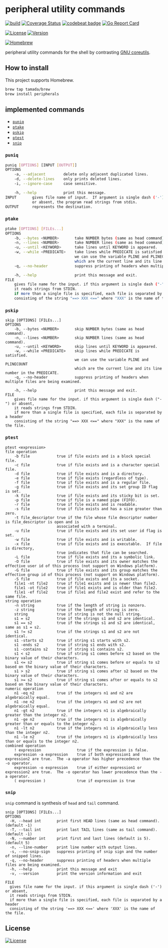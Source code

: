 # peripheral utility commands

[![build](https://github.com/tamada/peripherals/actions/workflows/build.yaml/badge.svg)](https://github.com/tamada/peripherals/actions/workflows/build.yaml)
[![Coverage Status](https://coveralls.io/repos/github/tamada/peripherals/badge.svg?branch=main)](https://coveralls.io/github/tamada/peripherals?branch=main)
[![codebeat badge](https://codebeat.co/badges/57405211-d149-4be5-9f9b-bfe72144b058)](https://codebeat.co/projects/github-com-tamada-peripherals-main)
[![Go Report Card](https://goreportcard.com/badge/github.com/tamada/peripherals)](https://goreportcard.com/report/github.com/tamada/peripherals)

[![License](https://img.shields.io/badge/License-MIT-green)](https://github.com/tamada/peripherals/blob/main/LICENSE)
[![Version](https://img.shields.io/badge/Version-v1.0.0-green)](https://github.com/tamada/peripherals/releases/tag/v1.0.0)

[![Homebrew](https://img.shields.io/badge/Homebrew-tamada/tap/peripherals-yellow?logo=homebrew)](https://github.com/tamada/peripherals/releases/tag/v1.0.0)

peripheral utility commands for the shell by contrasting [GNU coreutils](https://www.gnu.org/software/coreutils/).

## How to install

This project supports Homebrew.


```sh
brew tap tamada/brew
brew install peripherals
```

## implemented commands

* [`puniq`](#puniq)
* [`ptake`](#ptake)
* [`pskip`](#pskip)
* [`ptest`](#ptest)
* [`snip`](#snip)

### `puniq`

```sh
puniq [OPTIONS] [INPUT [OUTPUT]]
OPTIONS
    -a, --adjacent        delete only adjacent duplicated lines.
    -d, --delete-lines    only prints deleted lines.
    -i, --ignore-case     case sensitive.

    -h, --help            print this message.
INPUT       gives file name of input.  If argument is single dash ('-')
            or absent, the program read strings from stdin.
OUTPUT      represents the destination.
```

### `ptake`

```sh
ptake [OPTIONS] [FILEs...]
OPTIONS
    -b, --bytes <NUMBER>       take NUMBER bytes (same as head command).
    -n, --lines <NUMBER>       take NUMBER lines (same as head command).
    -u, --until <KEYWORD>      take lines until KEYWORD is appeared.
    -w, --while <PREDICATE>    take lines while PREDICATE is satisfied.
                               we can use the variable PLINE and PLINECOUNT
                               which are the current line and its line number in the PREDICATE.
    -q, --no-header            suppress printing of headers when multiple files are being examined.

    -h, --help                 print this message and exit.
FILE
    gives file name for the input. if this argument is single dash ("-") or absent,
    it reads strings from STDIN.
    if more than a single file is specified, each file is separated by a header
    consisting of the string "==> XXX <==" where "XXX" is the name of the file.
```

### `pskip`

```shell
skip [OPTIONS] [FILEs...]
OPTIONS
    -b, --bytes <NUMBER>       skip NUMBER bytes (same as head command).
    -n, --lines <NUMBER>       skip NUMBER lines (same as head command).
    -u, --until <KEYWORD>      skip lines until KEYWORD is appeared.
    -w, --while <PREDICATE>    skip lines while PREDICATE is satisfied.
                               we can use the variable PLINE and PLINECOUNT
                               which are the current line and its line number in the PREDICATE.
    -q, --no-header            suppress printing of headers when multiple files are being examined.

    -h, --help                 print this message and exit.
FILE
    gives file name for the input. if this argument is single dash ("-") or absent,
    it reads strings from STDIN.
    if more than a single file is specified, each file is separated by a header
    consisting of the string "==> XXX <==" where "XXX" is the name of the file.
```

### `ptest`

```shell
ptest <expression>
file operation
    -b file            true if file exists and is a block special file.
    -c file            true if file exists and is a character special file.
    -d file            true if file exists and is a directory.
    -e file            true if file exists (regardless of type).
    -f file            true if file exists and is a regular file.
    -g file            true if file exists and its set group ID flag is set.
    -k file            true if file exists and its sticky bit is set.
    -p file            true if file is a named pipe (FIFO).
    -r file            true if file exists and is readable.
    -s file            true if file exists and has a size greater than zero.
    -t file_descriptor true if the file whose file descriptor number is file_descriptor is open and is
                       associated with a terminal.
    -u file            true if file exists and its set user id flag is set.
    -w file            true if file exists and is writable.
    -x file            true if file exists and is executable.  If file is directory,
                       true indicates that file can be searched.
    -L file            true if file exists and its a symbolic link.
    -O file            true if file exists and its owner matches the effective user id of this process (not support on Windows platform).
    -G file            true if file exists and its group matches the effective group id of this process (not support on Windows platform).
    -S file            true if file exists and its a socket.
    file1 -nt file2    true if file1 exists and is newer than file2.
    file1 -ot file2    true if file1 exists and is older than file2.
    file1 -ef file2    true if file1 and file2 exist and refer to the same file.
string operation
    -n string          true if the length of string is nonzero.
    -z string          true if the length of string is zero.
    string             true if string is not the null string.
    s1 = s2            true if the strings s1 and s2 are identical.
    s1 == s2           true if the strings s1 and s2 are identical, same as s1 = s2.
    s1 != s2           true if the strings s1 and s2 are not identical.
    s1 -starts s2      true if string s1 starts with s2.
    s1 -ends s2        true if string s1 ends with s2.
    s1 -contains s2    true if string s1 contains s2.
    s1 < s2            true if string s1 comes before s2 based on the binary value of their characters.
    s1 <= s2           true if string s1 comes before or equals to s2 based on the binary value of their characters.
    s1 > s2            true if string s1 comes after s2 based on the binary value of their characters.
    s1 >= s2           true if string s1 comes after or equals to s2 based on the binary value of their characters.
numeric operation
    n1 -eq n2          true if the integers n1 and n2 are algebraically equal.
    n1 -ne n2          true if the integers n1 and n2 are not algebraically equal.
    n1 -gt n2          true if the integers n1 is algebraically greater than the integer n2.
    n1 -ge n2          true if the integers n1 is algebraically greater than or equals to the integer n2.
    n1 -lt n2          true if the integers n1 is algebraically less than the integer n2.
    n1 -le n2          true if the integers n1 is algebraically less than or equals to the integer n2.
combined operation
    ! expression                true if the expression is false.
    expression -a expression    true if both expression1 and expression2 are true.  The -a operator has higher precedence than the -o operator.
    expression -o expression    true if either expression1 or expression2 are true.  The -o operator has lower precedence than the -a operator.
    ( expression )              true if expression is true
```

### `snip`

`snip` command is synthesis of `head` and `tail` command.


```shell
snip [OPTIONS] [FILEs...]
OPTIONS
  -H, --head int       print first HEAD lines (same as head command). (default -1)
  -T, --tail int       print last TAIL lines (same as tail command). (default -1)
  -N, --number int     print first and last lines (default is 5). (default 5)
  -n, --line-number    print line number with output lines.
  -s, --no-snip-sign   suppress printing of snip sign and the number of snipped lines.
  -q, --no-header      suppress printing of headers when multiple files are being examined.
  -h, --help           print this message and exit
  -v, --version        print the version information and exit

FILE
  gives file name for the input. if this argument is single dash ('-') or absent,
  it reads strings from STDIN.
  if more than a single file is specified, each file is separated by a header
  consisting of the string '==> XXX <==' where 'XXX' is the name of the file.
```

## License

[![License](https://img.shields.io/badge/License-MIT-green)](https://github.com/tamada/peripherals/blob/main/LICENSE)
